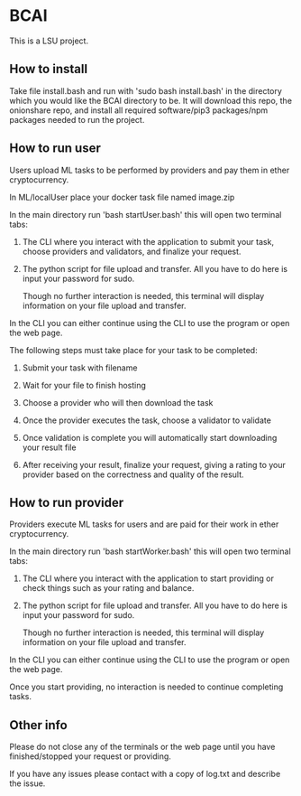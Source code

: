 # BCAI
This is a LSU project.

## How to install
Take file install.bash and run with 'sudo bash install.bash' in the directory which you would like the BCAI directory to be.
It will download this repo, the onionshare repo, and install all required software/pip3 packages/npm packages needed to run the project.

## How to run user
Users upload ML tasks to be performed by providers and pay them in ether cryptocurrency.

In ML/localUser place your docker task file named image.zip

In the main directory run 'bash startUser.bash' this will open two terminal tabs:

1) The CLI where you interact with the application to submit your task, choose providers and validators, and finalize your request.

2) The python script for file upload and transfer. All you have to do here is input your password for sudo.

	Though no further interaction is needed, this terminal will display information on your file upload and transfer.

In the CLI you can either continue using the CLI to use the program or open the web page.

The following steps must take place for your task to be completed:

1) Submit your task with filename

2) Wait for your file to finish hosting

3) Choose a provider who will then download the task

4) Once the provider executes the task, choose a validator to validate

5) Once validation is complete you will automatically start downloading your result file

6) After receiving your result,  finalize your request, giving a rating to your provider based on the correctness and quality of the result.

## How to run provider
Providers execute ML tasks for users and are paid for their work in ether cryptocurrency.

In the main directory run 'bash startWorker.bash' this will open two terminal tabs:

1) The CLI where you interact with the application to start providing or check things such as your rating and balance.

2) The python script for file upload and transfer. All you have to do here is input your password for sudo.

	Though no further interaction is needed, this terminal will display information on your file upload and transfer.

In the CLI you can either continue using the CLI to use the program or open the web page.

Once you start providing, no interaction is needed to continue completing tasks.

## Other info
Please do not close any of the terminals or the web page until you have finished/stopped your request or providing.

If you have any issues please contact with a copy of log.txt and describe the issue.
